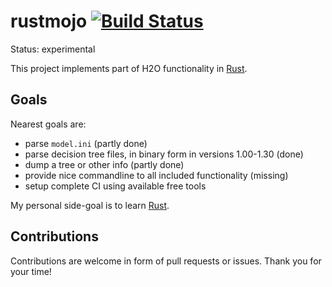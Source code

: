# rustmojo [![Build Status](https://travis-ci.org/pkozelka/rustmojo.png)](https://travis-ci.org/pkozelka/rustmojo)

Status: experimental

This project implements part of H2O functionality in [Rust](https://www.rust-lang.org).

## Goals

Nearest goals are:

- parse `model.ini` (partly done)
- parse decision tree files, in binary form in versions 1.00-1.30 (done)
- dump a tree or other info (partly done)
- provide nice commandline to all included functionality (missing)
- setup complete CI using available free tools

My personal side-goal is to learn [Rust](https://www.rust-lang.org).

## Contributions

Contributions are welcome in form of pull requests or issues. Thank you for your time!
